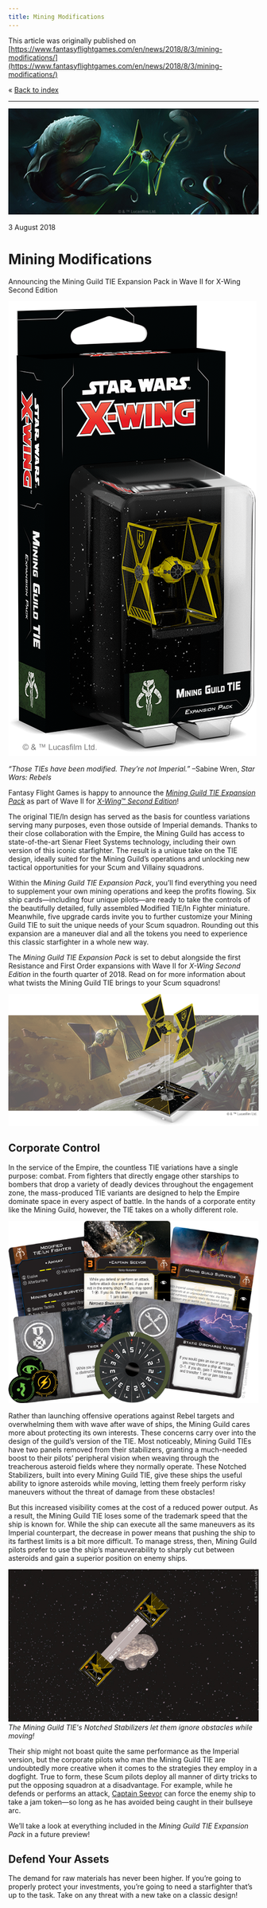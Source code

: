 ```yaml
---
title: Mining Modifications
---
```


This article was originally published on [https://www.fantasyflightgames.com/en/news/2018/8/3/mining-modifications/](https://www.fantasyflightgames.com/en/news/2018/8/3/mining-modifications/)

&laquo; [Back to index](../index.md)

---

![](a50b16645f7a70fd04d68d34f7378b7f.jpg)

3 August 2018

Mining Modifications
====================

Announcing the Mining Guild TIE Expansion Pack in Wave II for X-Wing Second Edition

![](5fa7255a1f2ba448bba750384aa84102.png)

_“Those TIEs have been modified. They’re not Imperial.”_ –Sabine Wren, _Star Wars: Rebels_

Fantasy Flight Games is happy to announce the _[Mining Guild TIE Expansion Pack](https://www.fantasyflightgames.com/en/products/x-wing-second-edition/products/mining-guild-tie-expansion-pack/)_ as part of Wave II for [_X-Wing_™ _Second Edition_](https://www.fantasyflightgames.com/en/products/x-wing-second-edition/)!

The original TIE/ln design has served as the basis for countless variations serving many purposes, even those outside of Imperial demands. Thanks to their close collaboration with the Empire, the Mining Guild has access to state-of-the-art Sienar Fleet Systems technology, including their own version of this iconic starfighter. The result is a unique take on the TIE design, ideally suited for the Mining Guild’s operations and unlocking new tactical opportunities for your Scum and Villainy squadrons.

Within the _Mining Guild TIE Expansion Pack_, you’ll find everything you need to supplement your own mining operations and keep the profits flowing. Six ship cards—including four unique pilots—are ready to take the controls of the beautifully detailed, fully assembled Modified TIE/ln Fighter miniature. Meanwhile, five upgrade cards invite you to further customize your Mining Guild TIE to suit the unique needs of your Scum squadron. Rounding out this expansion are a maneuver dial and all the tokens you need to experience this classic starfighter in a whole new way.

The _Mining Guild TIE Expansion Pack_ is set to debut alongside the first Resistance and First Order expansions with Wave II for _X-Wing Second Edition_ in the fourth quarter of 2018. Read on for more information about what twists the Mining Guild TIE brings to your Scum squadrons!

![](652cefaa5f7aa57cb860ca0fb91b4426.png)

Corporate Control
-----------------

In the service of the Empire, the countless TIE variations have a single purpose: combat. From fighters that directly engage other starships to bombers that drop a variety of deadly devices throughout the engagement zone, the mass-produced TIE variants are designed to help the Empire dominate space in every aspect of battle. In the hands of a corporate entity like the Mining Guild, however, the TIE takes on a wholly different role.

![](3a60446d86f29127d2fb6ec379ea7d1f.png)

Rather than launching offensive operations against Rebel targets and overwhelming them with wave after wave of ships, the Mining Guild cares more about protecting its own interests. These concerns carry over into the design of the guild’s version of the TIE. Most noticeably, Mining Guild TIEs have two panels removed from their stabilizers, granting a much-needed boost to their pilots’ peripheral vision when weaving through the treacherous asteroid fields where they normally operate. These Notched Stabilizers, built into every Mining Guild TIE, give these ships the useful ability to ignore asteroids while moving, letting them freely perform risky maneuvers without the threat of damage from these obstacles!

But this increased visibility comes at the cost of a reduced power output. As a result, the Mining Guild TIE loses some of the trademark speed that the ship is known for. While the ship can execute all the same maneuvers as its Imperial counterpart, the decrease in power means that pushing the ship to its farthest limits is a bit more difficult. To manage stress, then, Mining Guild pilots prefer to use the ship’s maneuverability to sharply cut between asteroids and gain a superior position on enemy ships.

![](25b00148e3c6289c803dd814641d168d.jpg)  
_The Mining Guild TIE's Notched Stabilizers let them ignore obstacles while moving!_

Their ship might not boast quite the same performance as the Imperial version, but the corporate pilots who man the Mining Guild TIE are undoubtedly more creative when it comes to the strategies they employ in a dogfight. True to form, these Scum pilots deploy all manner of dirty tricks to put the opposing squadron at a disadvantage. For example, while he defends or performs an attack, [Captain Seevor](47f076395cc282f76798c33e716a8808.png) can force the enemy ship to take a jam token—so long as he has avoided being caught in their bullseye arc.

We’ll take a look at everything included in the _Mining Guild TIE Expansion Pack_ in a future preview!

Defend Your Assets
------------------

The demand for raw materials has never been higher. If you’re going to properly protect your investments, you’re going to need a starfighter that’s up to the task. Take on any threat with a new take on a classic design!

[](http://community.fantasyflightgames.com/index.php?/forum/222-x-wing/)